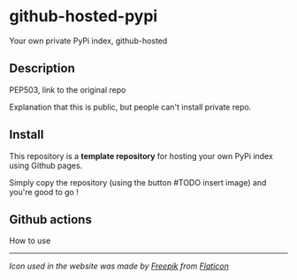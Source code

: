 # github-hosted-pypi
Your own private PyPi index, github-hosted

## Description

PEP503, link to the original repo

Explanation that this is public, but people can't install private repo.

## Install

This repository is a **template repository** for hosting your own PyPi index using Github pages.

Simply copy the repository (using the button #TODO insert image) and you're good to go !

## Github actions

How to use

---

_Icon used in the website was made by [Freepik](https://www.flaticon.com/authors/freepik) from [Flaticon](https://www.flaticon.com/)_
